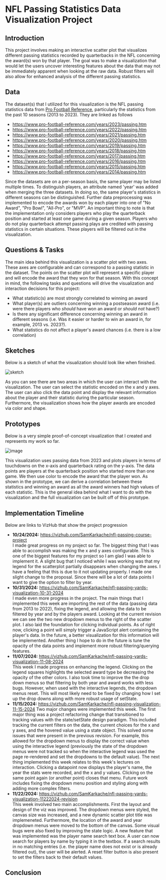 # NFL Passing Statistics Data Visualization Project

## Introduction
This project involves making an interactive scatter plot that visualizes different passing statistics recorded by quarterbacks in the NFL concerning the award(s) won by that player. The goal was to make a visualization that would let the users uncover interesting features about the data that may not be immediately apparent when looking at the raw data. Robust filters will also allow for enhanced analysis of the different passing statistics.

## Data
The dataset(s) that I utilized for this visualization is the NFL passing statistics data from [Pro Football Reference](https://www.pro-football-reference.com/), particularly the statistics from the past 10 seasons (2013 to 2023). They are linked as follows
* https://www.pro-football-reference.com/years/2023/passing.htm
* https://www.pro-football-reference.com/years/2022/passing.htm
* https://www.pro-football-reference.com/years/2021/passing.htm
* https://www.pro-football-reference.com/years/2020/passing.htm
* https://www.pro-football-reference.com/years/2019/passing.htm
* https://www.pro-football-reference.com/years/2018/passing.htm
* https://www.pro-football-reference.com/years/2017/passing.htm
* https://www.pro-football-reference.com/years/2016/passing.htm
* https://www.pro-football-reference.com/years/2015/passing.htm
* https://www.pro-football-reference.com/years/2014/passing.htm

Since the datasets are on a per-season basis, the same player may be listed multiple times. To distinguish players, an attribute named 'year' was added when merging the three datasets. In doing so, the same player's statistics in different seasons can be distinguished. Further data preprocessing was implemented to encode the awards won by each player into one of "No Award", "Pro Bowl", "All-Pro", or "MVP". An important thing to note is that the implementation only considers players who play the quarterback position and started at least one game during a given season. Players who do not play quarterback attempt passing plays are credited with passing statistics in certain situations. These players will be filtered out in the visualization.

## Questions & Tasks

The main idea behind this visualization is a scatter plot with two axes. These axes are configurable and can correspond to a passing statistic in the dataset. The points on the scatter plot will represent a specific player and will encode the award that they won for that season. With this concept in mind, the following tasks and questions will drive the visualization and interaction decisions for this project:

* What statistic(s) are most strongly correlated to winning an award
* What player(s) are outliers concerning winning a postseason award (i.e. were there players who _should_ have won an award or _should not_ have?)
* Is there any significant difference concerning winning an award in different seasons (i.e. Was it easier or harder to win an award in, for example, 2013 vs. 2023?).
* What statistics do not affect a player's award chances (i.e. there is a low correlation)

## Sketches
Below is a sketch of what the visualization should look like when finished.

![sketch](https://github.com/user-attachments/assets/c8cae5da-71ea-411b-aad0-c27bc6f5f8eb)

As you can see there are two areas in which the user can interact with the visualization. The user can select the statistic encoded on the x and y axes. The user can also click the data point and display the relevant information about the player and their statistic during the particular season. Furthermore, the visualization shows how the player awards are encoded via color and shape. 

## Prototypes
Below is a very simple proof-of-concept visualization that I created and represents my work so far.

![image](https://github.com/user-attachments/assets/6f7001cf-53aa-42a3-9934-246472e9b36c)

This visualization uses passing data from 2023 and plots players in terms of touchdowns on the x-axis and quarterback rating on the y-axis. The data points are players at the quarterback position who started more than one game. We then use color to encode the award that the player won. As shown in the prototype, we can derive a correlation between these statistics and winning an award as all the award winners had high values of each statistic. This is the general idea behind what I want to do with the visualization and the full visualization can be built off of this prototype. 


## Implementation Timeline
Below are links to VizHub that show the project progression 
* **10/24/2024:** https://vizhub.com/SamKarkache/nfl-passing-course-project <br>
I made great progress on my project so far. The biggest thing that I was able to accomplish was making the x and y axes configurable. This is one of the biggest features for my project so I am glad I was able to implement it. A slight bug that I noticed while I was working was that my legend for the scatterplot partially disappears when changing the axes. I have a feeling that this is due to it not updating properly. I made one slight change to the proposal. Since there will be a lot of data points I want to give the option to filter by year. 
* **10/31/2024:** https://vizhub.com/SamKarkache/nfl-passing-yards-visualization-10-31-2024 <br>
I made even more progress in the project. The main things that I implemented this week are importing the rest of the data (passing data from 2013 to 2022), fixing the legend, and allowing the data to be filtered by year and by the players award. Looking at the current revision we can see the two new dropdown menus to the right of the scatter plot. I also laid the foundation for clicking individual points. As of right now, clicking a point will simply trigger a JavaScript alert containing the player's data. In the future, a better visualization for this information will be implemented. Another thing I hope to do in the future is tune the opacity of the data points and implement more robust filtering/querying features.
* **11/07/2024:** https://vizhub.com/SamKarkache/nfl-passing-yards-visualization-11-08-2024 <br>
This week I made progress on enhancing the legend. Clicking on the legend squares highlights the selected award type be decreasing the opacity of the other colors. I also took time to improve the the drop down menus so that filtering by both year and award works with less bugs. However, when used with the interactive legends, the dropdown menus reset. This will most likely need to be fixed by changing how I set up the drop downs along with more robust usage of setState.
* **11/15/2024:** https://vizhub.com/SamKarkache/nfl-passing-visualization-11-15-2024
Two major changes were implemented this week. The first major thing was a project refactoring change that transitioned to tracking values with the state/setState design paradigm. This included tracking the current filters on the data, the current choices for the x and y axes, and the hovered value using a state object. This solved some issues that were present in the previous revision. For example, this allowed for the dropdown menus to display the correct value when using the interactive legend (previously the state of the dropdown menus were not tracked so when the interactive legend was used the page re-rendered and set the dropdowns to the default value). The next thing implemented this week relates to this week's lectures on interaction. Clicking a datapoint now displays the player's name, the year the stats were recorded, and the x and y values. Clicking on the same point again (or another point) closes that menu. Future work includes fixing the dropdown menu position and styling along with adding more complex filters.
* **11/22/2024:** https://vizhub.com/SamKarkache/nfl-passing-yards-visualization-11222024-revision <br>
This week involved two main accomplishments. First the layout and design of the viz was improved. The dropdown menus were styled, the canvas size was increased, and a new dynamic scatter plot title was implemeneted. Furthermore, the location of the award and year dropdown menus were moved to the bottom of the canvas. Some visual bugs were also fixed by improving the state logic. A new feature that was implemented was the player name search text box. A user can now search for players by name by typing it in the textbox. If a search results in no matching entries (i.e. the player name does not exist or is already filtered out), the user will be alerted. A reset filter button is also present to set the filters back to their default values.

## Conclusion
